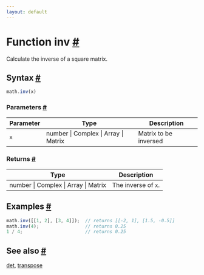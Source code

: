 ```yaml
---
layout: default
---
```


<h1 id="function-inv">Function inv <a href="#function-inv" title="Permalink">#</a></h1>

Calculate the inverse of a square matrix.


<h2 id="syntax">Syntax <a href="#syntax" title="Permalink">#</a></h2>

```js
math.inv(x)
```

<h3 id="parameters">Parameters <a href="#parameters" title="Permalink">#</a></h3>

Parameter | Type | Description
--------- | ---- | -----------
`x` | number &#124; Complex &#124; Array &#124; Matrix | Matrix to be inversed

<h3 id="returns">Returns <a href="#returns" title="Permalink">#</a></h3>

Type | Description
---- | -----------
number &#124; Complex &#124; Array &#124; Matrix | The inverse of `x`.


<h2 id="examples">Examples <a href="#examples" title="Permalink">#</a></h2>

```js
math.inv([[1, 2], [3, 4]]);  // returns [[-2, 1], [1.5, -0.5]]
math.inv(4);                 // returns 0.25
1 / 4;                       // returns 0.25
```


<h2 id="see-also">See also <a href="#see-also" title="Permalink">#</a></h2>

[det](det.html),
[transpose](transpose.html)


<!-- Note: This file is automatically generated from source code comments. Changes made in this file will be overridden. -->
